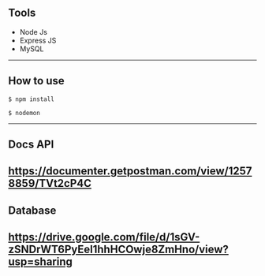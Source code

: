 ## Tools

- Node Js
- Express JS
- MySQL

---

## How to use

```
$ npm install
```

```
$ nodemon
```

---

## Docs API

## https://documenter.getpostman.com/view/12578859/TVt2cP4C

## Database

## https://drive.google.com/file/d/1sGV-zSNDrWT6PyEel1hhHCOwje8ZmHno/view?usp=sharing
